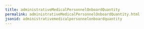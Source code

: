 ```yaml
---
title: administrativeMedicalPersonnelOnboardQuantity
permalink: administrativeMedicalPersonnelOnboardQuantity.html
jsonid: administrativemedicalpersonnelonboardquantity
---
```

